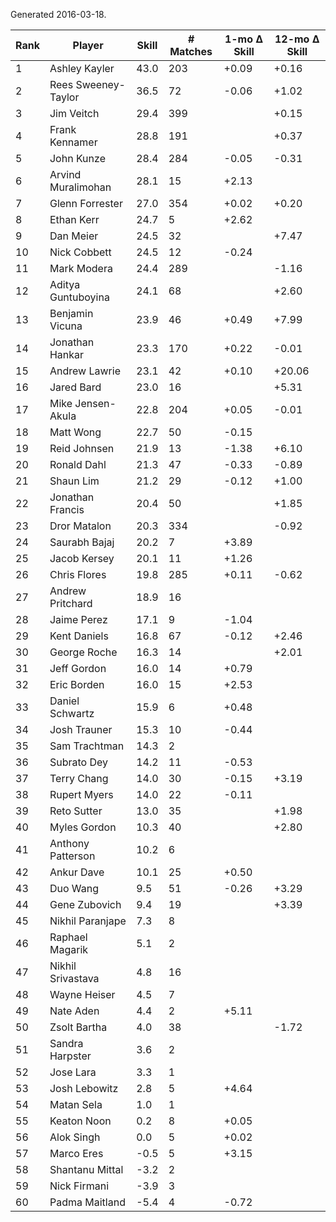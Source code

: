 Generated 2016-03-18.

| Rank | Player              | Skill | # Matches | 1-mo Δ Skill | 12-mo Δ Skill |
|------|---------------------|-------|-----------|--------------|---------------|
|    1 | Ashley Kayler       |  43.0 |       203 |        +0.09 |         +0.16 |
|    2 | Rees Sweeney-Taylor |  36.5 |        72 |        -0.06 |         +1.02 |
|    3 | Jim Veitch          |  29.4 |       399 |              |         +0.15 |
|    4 | Frank Kennamer      |  28.8 |       191 |              |         +0.37 |
|    5 | John Kunze          |  28.4 |       284 |        -0.05 |         -0.31 |
|    6 | Arvind Muralimohan  |  28.1 |        15 |        +2.13 |               |
|    7 | Glenn Forrester     |  27.0 |       354 |        +0.02 |         +0.20 |
|    8 | Ethan Kerr          |  24.7 |         5 |        +2.62 |               |
|    9 | Dan Meier           |  24.5 |        32 |              |         +7.47 |
|   10 | Nick Cobbett        |  24.5 |        12 |        -0.24 |               |
|   11 | Mark Modera         |  24.4 |       289 |              |         -1.16 |
|   12 | Aditya Guntuboyina  |  24.1 |        68 |              |         +2.60 |
|   13 | Benjamin Vicuna     |  23.9 |        46 |        +0.49 |         +7.99 |
|   14 | Jonathan Hankar     |  23.3 |       170 |        +0.22 |         -0.01 |
|   15 | Andrew Lawrie       |  23.1 |        42 |        +0.10 |        +20.06 |
|   16 | Jared Bard          |  23.0 |        16 |              |         +5.31 |
|   17 | Mike Jensen-Akula   |  22.8 |       204 |        +0.05 |         -0.01 |
|   18 | Matt Wong           |  22.7 |        50 |        -0.15 |               |
|   19 | Reid Johnsen        |  21.9 |        13 |        -1.38 |         +6.10 |
|   20 | Ronald Dahl         |  21.3 |        47 |        -0.33 |         -0.89 |
|   21 | Shaun Lim           |  21.2 |        29 |        -0.12 |         +1.00 |
|   22 | Jonathan Francis    |  20.4 |        50 |              |         +1.85 |
|   23 | Dror Matalon        |  20.3 |       334 |              |         -0.92 |
|   24 | Saurabh Bajaj       |  20.2 |         7 |        +3.89 |               |
|   25 | Jacob Kersey        |  20.1 |        11 |        +1.26 |               |
|   26 | Chris Flores        |  19.8 |       285 |        +0.11 |         -0.62 |
|   27 | Andrew Pritchard    |  18.9 |        16 |              |               |
|   28 | Jaime Perez         |  17.1 |         9 |        -1.04 |               |
|   29 | Kent Daniels        |  16.8 |        67 |        -0.12 |         +2.46 |
|   30 | George Roche        |  16.3 |        14 |              |         +2.01 |
|   31 | Jeff Gordon         |  16.0 |        14 |        +0.79 |               |
|   32 | Eric Borden         |  16.0 |        15 |        +2.53 |               |
|   33 | Daniel Schwartz     |  15.9 |         6 |        +0.48 |               |
|   34 | Josh Trauner        |  15.3 |        10 |        -0.44 |               |
|   35 | Sam Trachtman       |  14.3 |         2 |              |               |
|   36 | Subrato Dey         |  14.2 |        11 |        -0.53 |               |
|   37 | Terry Chang         |  14.0 |        30 |        -0.15 |         +3.19 |
|   38 | Rupert Myers        |  14.0 |        22 |        -0.11 |               |
|   39 | Reto Sutter         |  13.0 |        35 |              |         +1.98 |
|   40 | Myles Gordon        |  10.3 |        40 |              |         +2.80 |
|   41 | Anthony Patterson   |  10.2 |         6 |              |               |
|   42 | Ankur Dave          |  10.1 |        25 |        +0.50 |               |
|   43 | Duo Wang            |   9.5 |        51 |        -0.26 |         +3.29 |
|   44 | Gene Zubovich       |   9.4 |        19 |              |         +3.39 |
|   45 | Nikhil Paranjape    |   7.3 |         8 |              |               |
|   46 | Raphael Magarik     |   5.1 |         2 |              |               |
|   47 | Nikhil Srivastava   |   4.8 |        16 |              |               |
|   48 | Wayne Heiser        |   4.5 |         7 |              |               |
|   49 | Nate Aden           |   4.4 |         2 |        +5.11 |               |
|   50 | Zsolt Bartha        |   4.0 |        38 |              |         -1.72 |
|   51 | Sandra Harpster     |   3.6 |         2 |              |               |
|   52 | Jose Lara           |   3.3 |         1 |              |               |
|   53 | Josh Lebowitz       |   2.8 |         5 |        +4.64 |               |
|   54 | Matan Sela          |   1.0 |         1 |              |               |
|   55 | Keaton Noon         |   0.2 |         8 |        +0.05 |               |
|   56 | Alok Singh          |   0.0 |         5 |        +0.02 |               |
|   57 | Marco Eres          |  -0.5 |         5 |        +3.15 |               |
|   58 | Shantanu Mittal     |  -3.2 |         2 |              |               |
|   59 | Nick Firmani        |  -3.9 |         3 |              |               |
|   60 | Padma Maitland      |  -5.4 |         4 |        -0.72 |               |